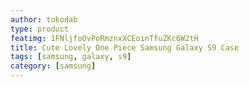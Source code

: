 ```yaml
---
author: tokodab
type: product
featimg: 1FNljfoOvPoRmznxXCEoinTfuZKc6W2tH
title: Cute Lovely One Piece Samsung Galaxy S9 Case
tags: [samsung, galaxy, s9]
category: [samsung]
---
```

